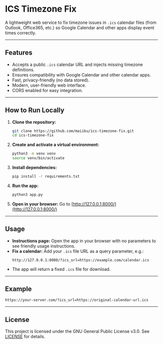 # ICS Timezone Fix

A lightweight web service to fix timezone issues in `.ics` calendar files (from Outlook, Office365, etc.) so Google Calendar and other apps display event times correctly.

---

## Features
- Accepts a public `.ics` calendar URL and injects missing timezone definitions.
- Ensures compatibility with Google Calendar and other calendar apps.
- Fast, privacy-friendly (no data stored).
- Modern, user-friendly web interface.
- CORS enabled for easy integration.

---

## How to Run Locally

1. **Clone the repository:**
   ```bash
   git clone https://github.com/maiiku/ics-timezone-fix.git
   cd ics-timezone-fix
   ```
2. **Create and activate a virtual environment:**
   ```bash
   python3 -m venv venv
   source venv/bin/activate
   ```
3. **Install dependencies:**
   ```bash
   pip install -r requirements.txt
   ```
4. **Run the app:**
   ```bash
   python3 app.py
   ```
5. **Open in your browser:**
   Go to [http://127.0.0.1:8000/](http://127.0.0.1:8000/)

---

## Usage

- **Instructions page:**
  Open the app in your browser with no parameters to see friendly usage instructions.
- **Fix a calendar:**
  Add your `.ics` file URL as a query parameter, e.g.:
  ```
  http://127.0.0.1:8000/?ics_url=https://example.com/calendar.ics
  ```
- The app will return a fixed `.ics` file for download.

---

## Example

```
https://your-server.com/?ics_url=https://original-calendar-url.ics
```

---

## License

This project is licensed under the GNU General Public License v3.0. See [LICENSE](LICENSE) for details. 